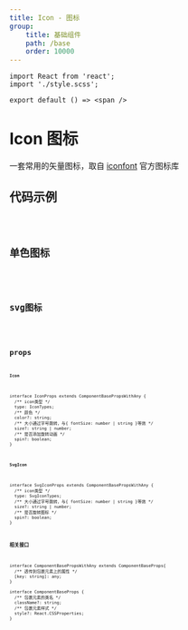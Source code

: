 ```yaml
---
title: Icon - 图标
group:
    title: 基础组件
    path: /base
    order: 10000
---
```



<!-- 样式 -->
```tsx | inline
import React from 'react';
import './style.scss';

export default () => <span />
```

# Icon 图标

一套常用的矢量图标，取自 [iconfont](https://www.iconfont.cn/) 官方图标库

## 代码示例
<code src="./icon-demo.tsx"/>

## 单色图标
<code src="./icon-demo2.tsx" inline />

## svg图标
<code src="./icon-demo3.tsx" inline />

## props
**`Icon`**
```tsx | pure
interface IconProps extends ComponentBasePropsWithAny {
  /** icon类型 */
  type: IconTypes;
  /** 颜色 */
  color?: string;
  /** 大小通过字号跳转，与{ fontSize: number | string }等效 */
  size?: string | number;
  /** 是否添加旋转动画 */
  spin?: boolean;
}
```

**`SvgIcon`**
```tsx | pure
interface SvgIconProps extends ComponentBasePropsWithAny {
  /** icon类型 */
  type: SvgIconTypes;
  /** 大小通过字号跳转，与{ fontSize: number | string }等效 */
  size?: string | number;
  /** 是否旋转图标 */
  spin?: boolean;
}
```

**相关接口**
```tsx | pure
interface ComponentBasePropsWithAny extends ComponentBaseProps{
  /** 透传到包裹元素上的属性 */
  [key: string]: any;
}

interface ComponentBaseProps {
  /** 包裹元素的类名 */
  className?: string;
  /** 包裹元素样式 */
  style?: React.CSSProperties;
}
```












